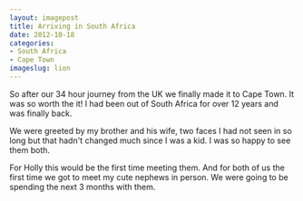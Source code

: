 ```yaml
---
layout: imagepost
title: Arriving in South Africa
date: 2012-10-18
categories: 
- South Africa
- Cape Town
imageslug: lion
---
```


So after our 34 hour journey from the UK we finally made it to Cape Town. It was so worth the it! I had been out of South Africa for over 12 years and was finally back. 

We were greeted by my brother and his wife, two faces I had not seen in so long but that hadn't changed much since I was a kid. I was so happy to see them both.

For Holly this would be the first time meeting them. And for both of us the first time we got to meet my cute nephews in person. We were going to be spending the next 3 months with them. 


